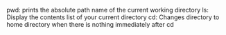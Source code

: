 pwd: prints the absolute path name of the current working directory
ls: Display the contents list of your current directory
cd: Changes directory to home directory when there is nothing immediately after cd
